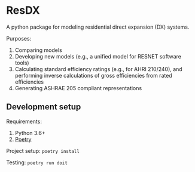 ResDX
=====

A python package for modeling residential direct expansion (DX) systems.

Purposes:

1. Comparing models
2. Developing new models (e.g., a unified model for RESNET software tools)
3. Calculating standard efficiency ratings (e.g., for AHRI 210/240), and performing inverse calculations of gross efficiencies from rated efficiencies
4. Generating ASHRAE 205 compliant representations

Development setup
-----------------

Requirements:

1. Python 3.6+
2. [Poetry](https://python-poetry.org/)

Project setup: `poetry install`

Testing: `poetry run doit`
